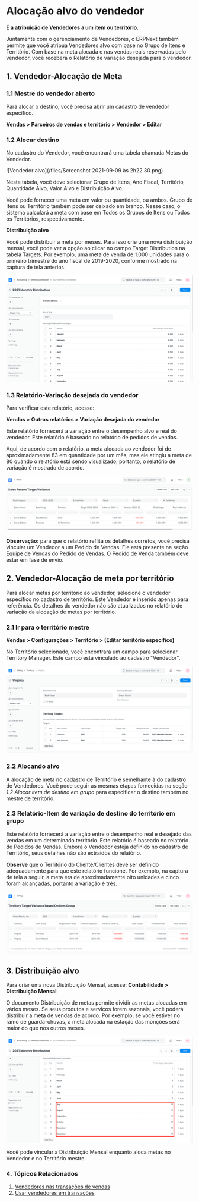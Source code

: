 # Alocação alvo do vendedor



**É a atribuição de Vendedores a um item ou território.**


Juntamente com o gerenciamento de Vendedores, o ERPNext também permite que você atribua Vendedores alvo com base no Grupo de Itens e Território. Com base na meta alocada e nas vendas reais reservadas pelo vendedor, você receberá o Relatório de variação desejada para o vendedor.


## 1. Vendedor-Alocação de Meta


### 1.1 Mestre do vendedor aberto


Para alocar o destino, você precisa abrir um cadastro de vendedor específico.


**Vendas > Parceiros de vendas e território > Vendedor > Editar**


### 1.2 Alocar destino


No cadastro do Vendedor, você encontrará uma tabela chamada Metas do Vendedor.


![Vendedor alvo](/files/Screenshot 2021-09-09 às 2h22.30.png)


Nesta tabela, você deve selecionar Grupo de Itens, Ano Fiscal, Território, Quantidade Alvo, Valor Alvo e Distribuição Alvo.


Você pode fornecer uma meta em valor ou quantidade, ou ambos. Grupo de Itens ou Território também pode ser deixado em branco. Nesse caso, o sistema calculará a meta com base em Todos os Grupos de Itens ou Todos os Territórios, respectivamente.


**Distribuição alvo**


Você pode distribuir a meta por meses. Para isso crie uma nova distribuição mensal, você pode ver a opção ao clicar no campo Target Distribution na tabela Targets. Por exemplo, uma meta de venda de 1.000 unidades para o primeiro trimestre do ano fiscal de 2019-2020, conforme mostrado na captura de tela anterior.


![Target Distribution](/files/sales-person-target-distribution.png)


### 1.3 Relatório-Variação desejada do vendedor


Para verificar este relatório, acesse:


**Vendas > Outros relatórios > Variação desejada do vendedor**


Este relatório fornecerá a variação entre o desempenho alvo e real do vendedor. Este relatório é baseado no relatório de pedidos de vendas.


Aqui, de acordo com o relatório, a meta alocada ao vendedor foi de aproximadamente 83 em quantidade por um mês, mas ele atingiu a meta de 80 quando o relatório está sendo visualizado, portanto, o relatório de variação é mostrado de acordo.

 >
![Grupo de itens de destino](/files/sales_person_target_variance_report.png)


**Observação:** para que o relatório reflita os detalhes corretos, você precisa vincular um Vendedor a um Pedido de Vendas. Ele está presente na seção Equipe de Vendas do Pedido de Vendas. O Pedido de Venda também deve estar em fase de envio.



## 2. Vendedor-Alocação de meta por território


Para alocar metas por território ao vendedor, selecione o vendedor específico no cadastro de território. Este Vendedor é inserido apenas para referência. Os detalhes do vendedor não são atualizados no relatório de variação da alocação de metas por território.


### 2.1 Ir para o território mestre


**Vendas > Configurações > Território > (Editar território específico)**


No Território selecionado, você encontrará um campo para selecionar Territory Manager. Este campo está vinculado ao cadastro "Vendedor".


![Gerente de território de vendedor](/files/sales-person-territory-manager.png)


### 2.2 Alocando alvo


A alocação de meta no cadastro de Território é semelhante à do cadastro de Vendedores. Você pode seguir as mesmas etapas fornecidas na seção *1.2 Alocar item de destino em grupo* para especificar o destino também no mestre de território.


### 2.3 Relatório-Item de variação de destino do território em grupo


Este relatório fornecerá a variação entre o desempenho real e desejado das vendas em um determinado território. Este relatório é baseado no relatório de Pedidos de Vendas. Embora o Vendedor esteja definido no cadastro de Território, seus detalhes não são extraídos do relatório.


**Observe** que o Território do Cliente/Clientes deve ser definido adequadamente para que este relatório funcione. Por exemplo, na captura de tela a seguir, a meta era de aproximadamente oito unidades e cinco foram alcançadas, portanto a variação é três.


![Relatório de território do vendedor](/files/sales-person-territory-report.png)



## 3. Distribuição alvo


Para criar uma nova Distribuição Mensal, acesse:
**Contabilidade > Distribuição Mensal**


O documento Distribuição de metas permite dividir as metas alocadas em vários meses. Se seus produtos e serviços forem sazonais, você poderá distribuir a meta de vendas de acordo. Por exemplo, se você estiver no ramo de guarda-chuvas, a meta alocada na estação das monções será maior do que nos outros meses.


![Target Distribution](/files/target-distribution.png)


Você pode vincular a Distribuição Mensal enquanto aloca metas no Vendedor e no Território mestre.


### 4. Tópicos Relacionados


1. [Vendedores nas transações de vendas](/docs/pt/selling/articles/sales-persons-in-the-sales-transactions)
2. [Usar vendedores em transações](/docs/pt/selling/articles/sales-persons-in-the-sales-transactions)



